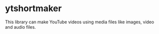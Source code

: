 # ytshortmaker
This library can make YouTube videos using media files like images, video and audio files.

